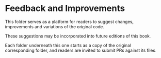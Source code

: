 # Feedback and Improvements

This folder serves as a platform for readers to suggest changes, improvements and variations of the original code.

These suggestions may be incorporated into future editions of this book.

Each folder underneath this one starts as a copy of the original corresponding folder, and readers are invited to submit PRs against its files.
